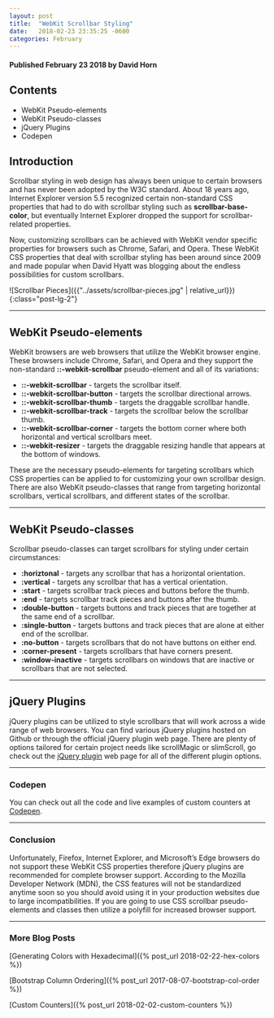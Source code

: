 ```yaml
---
layout: post
title:  "WebKit Scrollbar Styling"
date:   2018-02-23 23:35:25 -0600
categories: February
---
```



#### Published February 23 2018 by David Horn


## Contents
* WebKit Pseudo-elements
* WebKit Pseudo-classes
* jQuery Plugins
* Codepen


## Introduction
Scrollbar styling in web design has always been unique to certain browsers and has never been adopted by the W3C standard. About 18 years ago, Internet Explorer version 5.5 recognized certain non-standard CSS properties that had to do with scrollbar styling such as <b>scrollbar-base-color</b>, but eventually Internet Explorer dropped the support for scrollbar-related properties.

Now, customizing scrollbars can be achieved with WebKit vendor specific properties for browsers such as Chrome, Safari, and Opera. These WebKit CSS properties that deal with scrollbar styling has been around since 2009 and made popular when David Hyatt was blogging about the endless possibilities for custom scrollbars.

![Scrollbar Pieces]({{"../assets/scrollbar-pieces.jpg" | relative_url}}){:class="post-lg-2"}

****

## WebKit Pseudo-elements
WebKit browsers are web browsers that utilize the WebKit browser engine. These browsers include Chrome, Safari, and Opera and they support the non-standard <b>::-webkit-scrollbar</b> pseudo-element and all of its variations:

* <b>::-webkit-scrollbar</b> - targets the scrollbar itself.
* <b>::-webkit-scrollbar-button</b> - targets the scrollbar directional arrows.
* <b>::-webkit-scrollbar-thumb</b> - targets the draggable scrollbar handle.
* <b>::-webkit-scrollbar-track</b> - targets the scrollbar below the scrollbar thumb.
* <b>::-webkit-scrollbar-corner</b> - targets the bottom corner where both horizontal and vertical scrollbars meet.
* <b>::-webkit-resizer</b> - targets the draggable resizing handle that appears at the bottom of windows.

These are the necessary pseudo-elements for targeting scrollbars which CSS properties can be applied to for customizing your own scrollbar design. There are also WebKit pseudo-classes that range from targeting horizontal scrollbars, vertical scrollbars, and different states of the scrollbar.

****

## WebKit Pseudo-classes
Scrollbar pseudo-classes can target scrollbars for styling under certain circumstances:

* <b>:horiztonal</b> - targets any scrollbar that has a horizontal orientation.
* <b>:vertical</b> - targets any scrollbar that has a vertical orientation.
* <b>:start</b> - targets scrollbar track pieces and buttons before the thumb.
* <b>:end</b> - targets scrollbar track pieces and buttons after the thumb.
* <b>:double-button</b> - targets buttons and track pieces that are together at the same end of a scrollbar.
* <b>:single-button</b> - targets buttons and track pieces that are alone at either end of the scrollbar.
* <b>:no-button</b> - targets scrollbars that do not have buttons on either end.
* <b>:corner-present</b> - targets scrollbars that have corners present.
* <b>:window-inactive</b> - targets scrollbars on windows that are inactive or scrollbars that are not selected.

****

## jQuery Plugins
jQuery plugins can be utilized to style scrollbars that will work across a wide range of web browsers. You can find various jQuery plugins hosted on Github or through the official jQuery plugin web page. There are plenty of options tailored for certain project needs like scrollMagic or slimScroll, go check out the [jQuery plugin](https://plugins.jquery.com/tag/scrollbar/) web page for all of the different plugin options.

****

### Codepen
You can check out all the code and live examples of custom counters at [Codepen](https://codepen.io/davidh6164/).

****

### Conclusion
Unfortunately, Firefox, Internet Explorer, and Microsoft’s Edge browsers do not support these WebKit CSS properties therefore jQuery plugins are recommended for complete browser support. According to the Mozilla Developer Network (MDN), the CSS features will not be standardized anytime soon so you should avoid using it in your production websites due to large incompatibilities. If you are going to use CSS scrollbar pseudo-elements and classes then utilize a polyfill for increased browser support.

****

### More Blog Posts
[Generating Colors with Hexadecimal]({% post_url 2018-02-22-hex-colors %})

[Bootstrap Column Ordering]({% post_url 2017-08-07-bootstrap-col-order %})

[Custom Counters]({% post_url 2018-02-02-custom-counters %})
